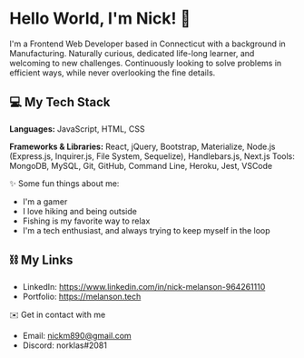 # Hello World, I'm Nick! 👋

I'm a Frontend Web Developer based in Connecticut with a background in Manufacturing. Naturally curious, dedicated life-long learner, and welcoming to new challenges. Continuously looking to solve problems in efficient ways, while never overlooking the fine details.

## 💻 My Tech Stack<br>

**Languages:** JavaScript, HTML, CSS

**Frameworks & Libraries:** React, jQuery, Bootstrap, Materialize, Node.js (Express.js, Inquirer.js, File System, Sequelize), Handlebars.js, Next.js
Tools:  MongoDB, MySQL, Git, GitHub, Command Line, Heroku, Jest, VSCode 

✨ Some fun things about me:
* I'm a gamer
* I love hiking and being outside
* Fishing is my favorite way to relax
* I'm a tech enthusiast, and always trying to keep myself in the loop


## ⛓ My Links
* LinkedIn: https://www.linkedin.com/in/nick-melanson-964261110
* Portfolio: https://melanson.tech

✉️ Get in contact with me 
* Email: nickm890@gmail.com
* Discord: norklas#2081
